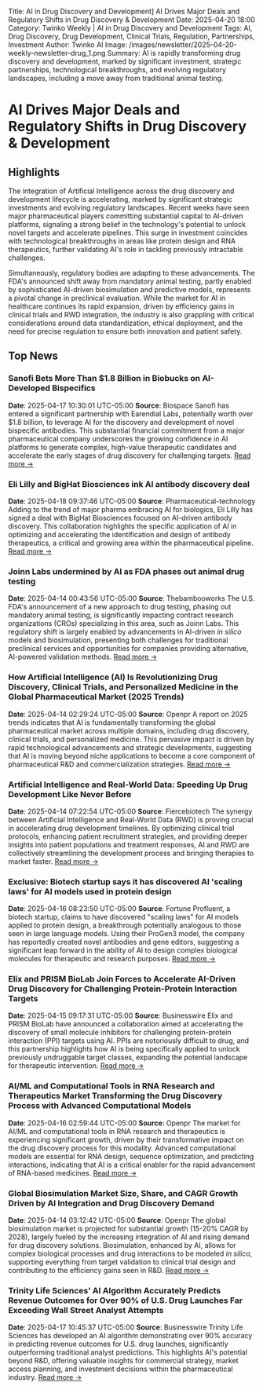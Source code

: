Title: AI in Drug Discovery and Development] AI Drives Major Deals and Regulatory Shifts in Drug Discovery & Development
Date: 2025-04-20 18:00
Category: Twinko Weekly | AI in Drug Discovery and Development
Tags: AI, Drug Discovery, Drug Development, Clinical Trials, Regulation, Partnerships, Investment
Author: Twinko AI
Image: /images/newsletter/2025-04-20-weekly-newsletter-drug_1.png
Summary: AI is rapidly transforming drug discovery and development, marked by significant investment, strategic partnerships, technological breakthroughs, and evolving regulatory landscapes, including a move away from traditional animal testing.

# AI Drives Major Deals and Regulatory Shifts in Drug Discovery & Development

## Highlights

The integration of Artificial Intelligence across the drug discovery and development lifecycle is accelerating, marked by significant strategic investments and evolving regulatory landscapes. Recent weeks have seen major pharmaceutical players committing substantial capital to AI-driven platforms, signaling a strong belief in the technology's potential to unlock novel targets and accelerate pipelines. This surge in investment coincides with technological breakthroughs in areas like protein design and RNA therapeutics, further validating AI's role in tackling previously intractable challenges.

Simultaneously, regulatory bodies are adapting to these advancements. The FDA's announced shift away from mandatory animal testing, partly enabled by sophisticated AI-driven biosimulation and predictive models, represents a pivotal change in preclinical evaluation. While the market for AI in healthcare continues its rapid expansion, driven by efficiency gains in clinical trials and RWD integration, the industry is also grappling with critical considerations around data standardization, ethical deployment, and the need for precise regulation to ensure both innovation and patient safety.

## Top News

### Sanofi Bets More Than $1.8 Billion in Biobucks on AI-Developed Bispecifics

**Date**: 2025-04-17 10:30:01 UTC-05:00 **Source**: Biospace
Sanofi has entered a significant partnership with Earendial Labs, potentially worth over $1.8 billion, to leverage AI for the discovery and development of novel bispecific antibodies. This substantial financial commitment from a major pharmaceutical company underscores the growing confidence in AI platforms to generate complex, high-value therapeutic candidates and accelerate the early stages of drug discovery for challenging targets.
[Read more →](https://www.biospace.com/business/sanofi-bets-more-than-1-8-billion-in-biobucks-on-ai-developed-bispecifics)

### Eli Lilly and BigHat Biosciences ink AI antibody discovery deal

**Date**: 2025-04-18 09:37:46 UTC-05:00 **Source**: Pharmaceutical-technology
Adding to the trend of major pharma embracing AI for biologics, Eli Lilly has signed a deal with BigHat Biosciences focused on AI-driven antibody discovery. This collaboration highlights the specific application of AI in optimizing and accelerating the identification and design of antibody therapeutics, a critical and growing area within the pharmaceutical pipeline.
[Read more →](https://www.pharmaceutical-technology.com/news/eli-lilly-and-bighat-biosciences-ink-ai-antibody-discovery-deal/)

### Joinn Labs undermined by AI as FDA phases out animal drug testing

**Date**: 2025-04-14 00:43:56 UTC-05:00 **Source**: Thebambooworks
The U.S. FDA's announcement of a new approach to drug testing, phasing out mandatory animal testing, is significantly impacting contract research organizations (CROs) specializing in this area, such as Joinn Labs. This regulatory shift is largely enabled by advancements in AI-driven *in silico* models and biosimulation, presenting both challenges for traditional preclinical services and opportunities for companies providing alternative, AI-powered validation methods.
[Read more →](https://thebambooworks.com/joinn-labs-undermined-by-ai-as-fda-phases-out-animal-drug-testing/)

### How Artificial Intelligence (AI) Is Revolutionizing Drug Discovery, Clinical Trials, and Personalized Medicine in the Global Pharmaceutical Market (2025 Trends)

**Date**: 2025-04-14 02:29:24 UTC-05:00 **Source**: Openpr
A report on 2025 trends indicates that AI is fundamentally transforming the global pharmaceutical market across multiple domains, including drug discovery, clinical trials, and personalized medicine. This pervasive impact is driven by rapid technological advancements and strategic developments, suggesting that AI is moving beyond niche applications to become a core component of pharmaceutical R&D and commercialization strategies.
[Read more →](https://www.openpr.com/news/3967835/how-artificial-intelligence-ai-is-revolutionizing-drug)

### Artificial Intelligence and Real-World Data: Speeding Up Drug Development Like Never Before

**Date**: 2025-04-14 07:22:54 UTC-05:00 **Source**: Fiercebiotech
The synergy between Artificial Intelligence and Real-World Data (RWD) is proving crucial in accelerating drug development timelines. By optimizing clinical trial protocols, enhancing patient recruitment strategies, and providing deeper insights into patient populations and treatment responses, AI and RWD are collectively streamlining the development process and bringing therapies to market faster.
[Read more →](https://www.fiercebiotech.com/sponsored/artificial-intelligence-and-real-world-data-speeding-drug-development-never)

### Exclusive: Biotech startup says it has discovered AI 'scaling laws' for AI models used in protein design

**Date**: 2025-04-16 08:23:50 UTC-05:00 **Source**: Fortune
Profluent, a biotech startup, claims to have discovered "scaling laws" for AI models applied to protein design, a breakthrough potentially analogous to those seen in large language models. Using their ProGen3 model, the company has reportedly created novel antibodies and gene editors, suggesting a significant leap forward in the ability of AI to design complex biological molecules for therapeutic and research purposes.
[Read more →](https://fortune.com/2025/04/16/biotech-profluent-ai-scaling-laws-protein-design-models-opencrispr-openantibodies/)

### Elix and PRISM BioLab Join Forces to Accelerate AI-Driven Drug Discovery for Challenging Protein-Protein Interaction Targets

**Date**: 2025-04-15 09:17:31 UTC-05:00 **Source**: Businesswire
Elix and PRISM BioLab have announced a collaboration aimed at accelerating the discovery of small molecule inhibitors for challenging protein-protein interaction (PPI) targets using AI. PPIs are notoriously difficult to drug, and this partnership highlights how AI is being specifically applied to unlock previously undruggable target classes, expanding the potential landscape for therapeutic intervention.
[Read more →](https://www.businesswire.com/news/home/20250411890001/en/Elix-and-PRISM-BioLab-Join-Forces-to-Accelerate-AI-Driven-Drug-Discovery-for-Challenging-Protein-Protein-Interaction-Targets)

### AI/ML and Computational Tools in RNA Research and Therapeutics Market Transforming the Drug Discovery Process with Advanced Computational Models

**Date**: 2025-04-16 02:59:44 UTC-05:00 **Source**: Openpr
The market for AI/ML and computational tools in RNA research and therapeutics is experiencing significant growth, driven by their transformative impact on the drug discovery process for this modality. Advanced computational models are essential for RNA design, sequence optimization, and predicting interactions, indicating that AI is a critical enabler for the rapid advancement of RNA-based medicines.
[Read more →](https://www.openpr.com/news/3973112/ai-ml-and-computational-tools-in-rna-research-and-therapeutics)

### Global Biosimulation Market Size, Share, and CAGR Growth Driven by AI Integration and Drug Discovery Demand

**Date**: 2025-04-14 03:12:42 UTC-05:00 **Source**: Openpr
The global biosimulation market is projected for substantial growth (15-20% CAGR by 2028), largely fueled by the increasing integration of AI and rising demand for drug discovery solutions. Biosimulation, enhanced by AI, allows for complex biological processes and drug interactions to be modeled *in silico*, supporting everything from target validation to clinical trial design and contributing to the efficiency gains seen in R&D.
[Read more →](https://www.openpr.com/news/3968522/global-biosimulation-market-size-share-and-cagr-growth-driven)

### Trinity Life Sciences' AI Algorithm Accurately Predicts Revenue Outcomes for Over 90% of U.S. Drug Launches Far Exceeding Wall Street Analyst Attempts

**Date**: 2025-04-17 10:45:37 UTC-05:00 **Source**: Businesswire
Trinity Life Sciences has developed an AI algorithm demonstrating over 90% accuracy in predicting revenue outcomes for U.S. drug launches, significantly outperforming traditional analyst predictions. This highlights AI's potential beyond R&D, offering valuable insights for commercial strategy, market access planning, and investment decisions within the pharmaceutical industry.
[Read more →](https://www.businesswire.com/news/home/20250417902433/en/Trinity-Life-Sciences-AI-Algorithm-Accurately-Predicts-Revenue-Outcomes-for-Over-90-of-U.S.-Drug.-Launches-Far-Exceeding-Wall-Street-Analyst-Attempts)